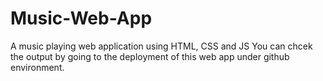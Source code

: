 # Music-Web-App
A music playing web application using HTML, CSS and JS
You can chcek the output by going to the deployment of this web app under github environment.
